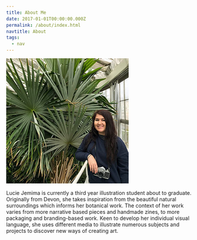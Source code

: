 ```yaml
---
title: About Me
date: 2017-01-01T00:00:00.000Z
permalink: /about/index.html
navtitle: About
tags:
  - nav
---
```

![](/static/img/about-me-page-3.jpg)

Lucie Jemima is currently a third year illustration student about to graduate. Originally from Devon, she takes inspiration from the beautiful natural surroundings which informs her botanical work. The context of her work varies from more narrative based pieces and handmade zines, to more packaging and branding-based work. Keen to develop her individual visual language, she uses different media to illustrate numerous subjects and projects to discover new ways of creating art.